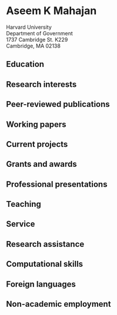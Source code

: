 # Aseem K Mahajan

Harvard University<br>
Department of Government<br>
1737 Cambridge St. K229<br>
Cambridge, MA 02138

## Education

## Research interests

## Peer-reviewed publications

## Working papers

## Current projects

## Grants and awards

## Professional presentations

## Teaching

## Service

## Research assistance

## Computational skills

## Foreign languages

## Non-academic employment
